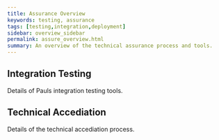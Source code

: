 ```yaml
---
title: Assurance Overview
keywords: testing, assurance
tags: [testing,integration,deployment]
sidebar: overview_sidebar
permalink: assure_overview.html
summary: An overview of the technical assurance process and tools.
---
```


## Integration Testing

Details of Pauls integration testing tools.

## Technical Accediation

Details of the technical accediation process.